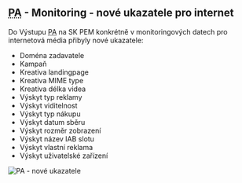 ﻿---
categories: [fenix]
layout: fenix
---
## <abbr title="Postanalýza">PA</abbr> -  Monitoring - nové ukazatele pro internet
Do Výstupu <abbr title="Postanalýza">PA</abbr> na SK PEM konkrétně v monitoringových datech pro internetová média přibyly nové ukazatele: 

<ul>
<li>Doména zadavatele</li>
<li>Kampaň</li>
<li>Kreativa landingpage
</li>
<li>Kreativa MIME type
</li>
<li>Kreativa délka videa
</li>
<li>Výskyt typ reklamy
</li>
	<li>Výskyt viditelnost</li>
<li>Výskyt typ nákupu</li>
<li>Výskyt datum sběru</li>
<li>Výskyt rozměr zobrazení</li>
<li>Výskyt název IAB slotu</li>
<li>Výskyt vlastní reklama</li>
<li>Výskyt uživatelské zařízení</li>
</ul>




![PA - nové ukazatele]({{site.url}}/data/panetyukaz.png "PA - nové ukazatele")

